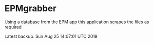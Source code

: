 # EPMgrabber
Using a database from the EPM app this application scrapes the files as required


Latest backup: Sun Aug 25 14:07:01 UTC 2019
